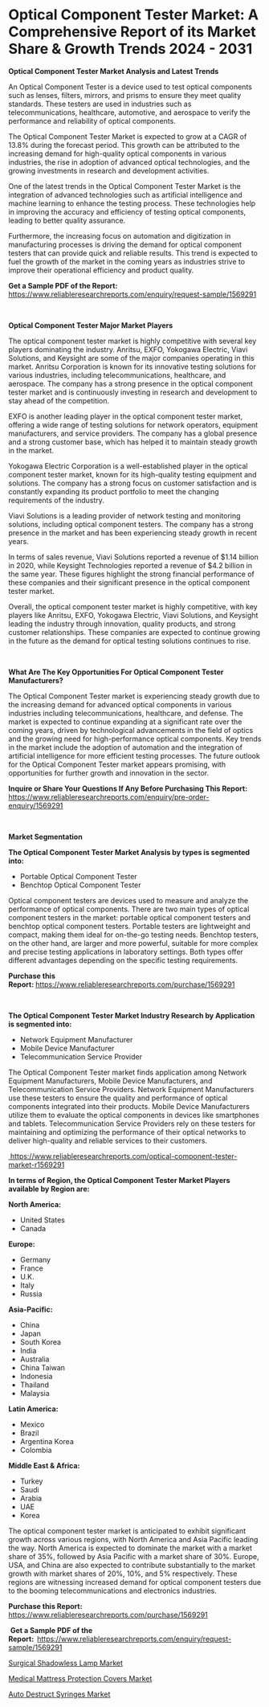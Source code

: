<p><h1>Optical Component Tester Market: A Comprehensive Report of its Market Share & Growth Trends 2024 - 2031</h1></p><p><strong>Optical Component Tester Market Analysis and Latest Trends</strong></p>
<p><p>An Optical Component Tester is a device used to test optical components such as lenses, filters, mirrors, and prisms to ensure they meet quality standards. These testers are used in industries such as telecommunications, healthcare, automotive, and aerospace to verify the performance and reliability of optical components.</p><p>The Optical Component Tester Market is expected to grow at a CAGR of 13.8% during the forecast period. This growth can be attributed to the increasing demand for high-quality optical components in various industries, the rise in adoption of advanced optical technologies, and the growing investments in research and development activities.</p><p>One of the latest trends in the Optical Component Tester Market is the integration of advanced technologies such as artificial intelligence and machine learning to enhance the testing process. These technologies help in improving the accuracy and efficiency of testing optical components, leading to better quality assurance.</p><p>Furthermore, the increasing focus on automation and digitization in manufacturing processes is driving the demand for optical component testers that can provide quick and reliable results. This trend is expected to fuel the growth of the market in the coming years as industries strive to improve their operational efficiency and product quality.</p></p>
<p><strong>Get a Sample PDF of the Report:&nbsp;</strong> <a href="https://www.reliableresearchreports.com/enquiry/request-sample/1569291">https://www.reliableresearchreports.com/enquiry/request-sample/1569291</a></p>
<p>&nbsp;</p>
<p><strong>Optical Component Tester Major Market Players</strong></p>
<p><p>The optical component tester market is highly competitive with several key players dominating the industry. Anritsu, EXFO, Yokogawa Electric, Viavi Solutions, and Keysight are some of the major companies operating in this market. Anritsu Corporation is known for its innovative testing solutions for various industries, including telecommunications, healthcare, and aerospace. The company has a strong presence in the optical component tester market and is continuously investing in research and development to stay ahead of the competition.</p><p>EXFO is another leading player in the optical component tester market, offering a wide range of testing solutions for network operators, equipment manufacturers, and service providers. The company has a global presence and a strong customer base, which has helped it to maintain steady growth in the market.</p><p>Yokogawa Electric Corporation is a well-established player in the optical component tester market, known for its high-quality testing equipment and solutions. The company has a strong focus on customer satisfaction and is constantly expanding its product portfolio to meet the changing requirements of the industry.</p><p>Viavi Solutions is a leading provider of network testing and monitoring solutions, including optical component testers. The company has a strong presence in the market and has been experiencing steady growth in recent years.</p><p>In terms of sales revenue, Viavi Solutions reported a revenue of $1.14 billion in 2020, while Keysight Technologies reported a revenue of $4.2 billion in the same year. These figures highlight the strong financial performance of these companies and their significant presence in the optical component tester market.</p><p>Overall, the optical component tester market is highly competitive, with key players like Anritsu, EXFO, Yokogawa Electric, Viavi Solutions, and Keysight leading the industry through innovation, quality products, and strong customer relationships. These companies are expected to continue growing in the future as the demand for optical testing solutions continues to rise.</p></p>
<p>&nbsp;</p>
<p><strong>What Are The Key Opportunities For Optical Component Tester Manufacturers?</strong></p>
<p><p>The Optical Component Tester market is experiencing steady growth due to the increasing demand for advanced optical components in various industries including telecommunications, healthcare, and defense. The market is expected to continue expanding at a significant rate over the coming years, driven by technological advancements in the field of optics and the growing need for high-performance optical components. Key trends in the market include the adoption of automation and the integration of artificial intelligence for more efficient testing processes. The future outlook for the Optical Component Tester market appears promising, with opportunities for further growth and innovation in the sector.</p></p>
<p><strong>Inquire or Share Your Questions If Any Before Purchasing This Report:</strong> <a href="https://www.reliableresearchreports.com/enquiry/pre-order-enquiry/1569291">https://www.reliableresearchreports.com/enquiry/pre-order-enquiry/1569291</a></p>
<p>&nbsp;</p>
<p><strong>Market Segmentation</strong></p>
<p><strong>The Optical Component Tester Market Analysis by types is segmented into:</strong></p>
<p><ul><li>Portable Optical Component Tester</li><li>Benchtop Optical Component Tester</li></ul></p>
<p><p>Optical component testers are devices used to measure and analyze the performance of optical components. There are two main types of optical component testers in the market: portable optical component testers and benchtop optical component testers. Portable testers are lightweight and compact, making them ideal for on-the-go testing needs. Benchtop testers, on the other hand, are larger and more powerful, suitable for more complex and precise testing applications in laboratory settings. Both types offer different advantages depending on the specific testing requirements.</p></p>
<p><strong>Purchase this Report:&nbsp;</strong><a href="https://www.reliableresearchreports.com/purchase/1569291">https://www.reliableresearchreports.com/purchase/1569291</a></p>
<p>&nbsp;</p>
<p><strong>The Optical Component Tester Market Industry Research by Application is segmented into:</strong></p>
<p><ul><li>Network Equipment Manufacturer</li><li>Mobile Device Manufacturer</li><li>Telecommunication Service Provider</li></ul></p>
<p><p>The Optical Component Tester market finds application among Network Equipment Manufacturers, Mobile Device Manufacturers, and Telecommunication Service Providers. Network Equipment Manufacturers use these testers to ensure the quality and performance of optical components integrated into their products. Mobile Device Manufacturers utilize them to evaluate the optical components in devices like smartphones and tablets. Telecommunication Service Providers rely on these testers for maintaining and optimizing the performance of their optical networks to deliver high-quality and reliable services to their customers.</p></p>
<p><a href="https://www.reliableresearchreports.com/optical-component-tester-market-r1569291">&nbsp;https://www.reliableresearchreports.com/optical-component-tester-market-r1569291</a></p>
<p><strong>In terms of Region, the Optical Component Tester Market Players available by Region are:</strong></p>
<p>
    <p> <strong> North America: </strong>
        <ul>
            <li>United States</li>
            <li>Canada</li>
        </ul>
        </p> 
    <p> <strong> Europe: </strong>
        <ul>
            <li>Germany</li>
            <li>France</li>
            <li>U.K.</li>
            <li>Italy</li>
            <li>Russia</li>
        </ul>
        </p> 
    <p> <strong> Asia-Pacific: </strong>
        <ul>
            <li>China</li>
            <li>Japan</li>
            <li>South Korea</li>
            <li>India</li>
            <li>Australia</li>
            <li>China Taiwan</li>
            <li>Indonesia</li>
            <li>Thailand</li>
            <li>Malaysia</li>
        </ul>
        </p> 
    <p> <strong> Latin America: </strong>
        <ul>
            <li>Mexico</li>
            <li>Brazil</li>
            <li>Argentina Korea</li>
            <li>Colombia</li>
        </ul>
        </p> 
    <p> <strong> Middle East & Africa: </strong>
        <ul>
            <li>Turkey</li>
            <li>Saudi</li>
            <li>Arabia</li>
            <li>UAE</li>
            <li>Korea</li>
        </ul>
    </p>
    </p>
<p><p>The optical component tester market is anticipated to exhibit significant growth across various regions, with North America and Asia Pacific leading the way. North America is expected to dominate the market with a market share of 35%, followed by Asia Pacific with a market share of 30%. Europe, USA, and China are also expected to contribute substantially to the market growth with market shares of 20%, 10%, and 5% respectively. These regions are witnessing increased demand for optical component testers due to the booming telecommunications and electronics industries.</p></p>
<p><strong>Purchase this Report: </strong><a href="https://www.reliableresearchreports.com/purchase/1569291">https://www.reliableresearchreports.com/purchase/1569291</a></p>
<p>&nbsp;<strong>Get a Sample PDF of the Report:&nbsp;&nbsp;</strong><a href="https://www.reliableresearchreports.com/enquiry/request-sample/1569291">https://www.reliableresearchreports.com/enquiry/request-sample/1569291</a></p>
<p><strong></strong></p>
<p><p><a href="https://www.linkedin.com/pulse/surgical-shadowless-lamp-market-competitive-analysis-trends-yijne?trackingId=kKI8tto4i7R6KSlQncODDQ%3D%3D">Surgical Shadowless Lamp Market</a></p><p><a href="https://www.linkedin.com/pulse/medical-mattress-protection-covers-market-size-outlook-edsve?trackingId=waCXV8cQ2HTxFdZg8DGgEw%3D%3D">Medical Mattress Protection Covers Market</a></p><p><a href="https://www.linkedin.com/pulse/auto-destruct-syringes-market-outlook-industry-overview-olgbe?trackingId=OhTYF%2F%2Ba6dZmawxBUPbQTw%3D%3D">Auto Destruct Syringes Market</a></p></p>